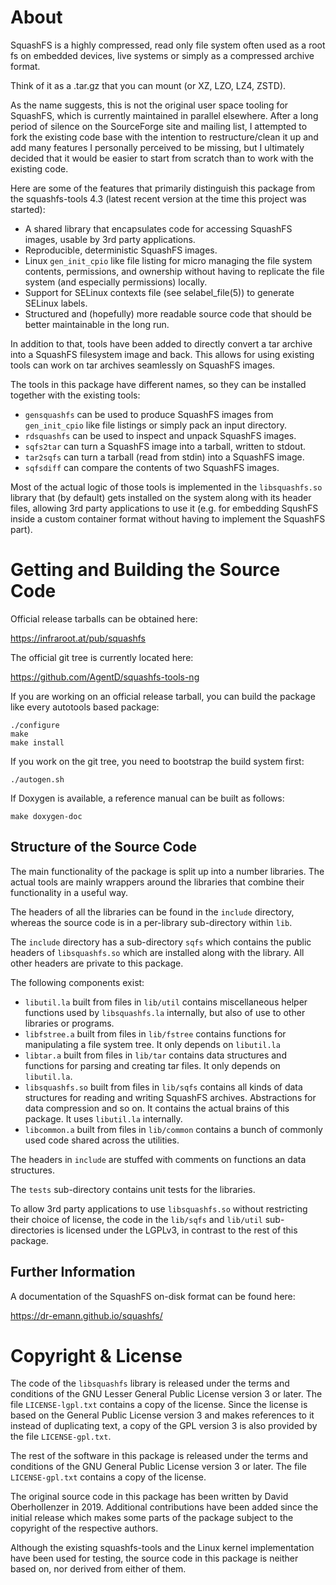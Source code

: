 # About

SquashFS is a highly compressed, read only file system often used as a root fs
on embedded devices, live systems or simply as a compressed archive format.

Think of it as a .tar.gz that you can mount (or XZ, LZO, LZ4, ZSTD).

As the name suggests, this is not the original user space tooling for
SquashFS, which is currently maintained in parallel elsewhere. After a
long period of silence on the SourceForge site and mailing list, I
attempted to fork the existing code base with the intention to
restructure/clean it up and add many features I personally perceived to
be missing, but I ultimately decided that it would be easier to start
from scratch than to work with the existing code.

Here are some of the features that primarily distinguish this package from
the squashfs-tools 4.3 (latest recent version at the time this project was
started):

 - A shared library that encapsulates code for accessing SquashFS images,
   usable by 3rd party applications.
 - Reproducible, deterministic SquashFS images.
 - Linux `gen_init_cpio` like file listing for micro managing the
   file system contents, permissions, and ownership without having to replicate
   the file system (and especially permissions) locally.
 - Support for SELinux contexts file (see selabel_file(5)) to generate
   SELinux labels.
 - Structured and (hopefully) more readable source code that should be better
   maintainable in the long run.


In addition to that, tools have been added to directly convert a tar archive
into a SquashFS filesystem image and back. This allows for using existing
tools can work on tar archives seamlessly on SquashFS images.


The tools in this package have different names, so they can be installed
together with the existing tools:

 - `gensquashfs` can be used to produce SquashFS images from `gen_init_cpio`
   like file listings or simply pack an input directory.
 - `rdsquashfs` can be used to inspect and unpack SquashFS images.
 - `sqfs2tar` can turn a SquashFS image into a tarball, written to stdout.
 - `tar2sqfs` can turn a tarball (read from stdin) into a SquashFS image.
 - `sqfsdiff` can compare the contents of two SquashFS images.


Most of the actual logic of those tools is implemented in the `libsquashfs.so`
library that (by default) gets installed on the system along with its header
files, allowing 3rd party applications to use it (e.g. for embedding SqushFS
inside a custom container format without having to implement the SquashFS
part).

# Getting and Building the Source Code

Official release tarballs can be obtained here:

https://infraroot.at/pub/squashfs

The official git tree is currently located here:

https://github.com/AgentD/squashfs-tools-ng

If you are working on an official release tarball, you can build the package
like every autotools based package:

	./configure
	make
	make install

If you work on the git tree, you need to bootstrap the build system first:

	./autogen.sh

If Doxygen is available, a reference manual can be built as follows:

	make doxygen-doc

## Structure of the Source Code

The main functionality of the package is split up into a number libraries.
The actual tools are mainly wrappers around the libraries that combine their
functionality in a useful way.

The headers of all the libraries can be found in the `include` directory,
whereas the source code is in a per-library sub-directory within `lib`.

The `include` directory has a sub-directory `sqfs` which contains the public
headers of `libsquashfs.so` which are installed along with the library. All
other headers are private to this package.

The following components exist:
 - `libutil.la` built from files in `lib/util` contains miscellaneous helper
   functions used by `libsquashfs.la` internally, but also of use to other
   libraries or programs.
 - `libfstree.a` built from files in `lib/fstree` contains functions for
   manipulating a file system tree. It only depends on `libutil.la`
 - `libtar.a` built from files in `lib/tar` contains data structures and
   functions for parsing and creating tar files. It only depends
   on `libutil.la`.
 - `libsquashfs.so` built from files in `lib/sqfs` contains all kinds of
   data structures for reading and writing SquashFS archives. Abstractions
   for data compression and so on. It contains the actual brains of this
   package. It uses `libutil.la` internally.
 - `libcommon.a` built from files in `lib/common` contains a bunch
   of commonly used code shared across the utilities.

The headers in `include` are stuffed with comments on functions an data
structures.

The `tests` sub-directory contains unit tests for the libraries.

To allow 3rd party applications to use `libsquashfs.so` without restricting
their choice of license, the code in the `lib/sqfs` and `lib/util`
sub-directories is licensed under the LGPLv3, in contrast to the rest of this
package.

## Further Information

A documentation of the SquashFS on-disk format can be found here:

https://dr-emann.github.io/squashfs/

# Copyright & License

The code of the `libsquashfs` library is released under the terms and
conditions of the GNU Lesser General Public License version 3 or later. The
file `LICENSE-lgpl.txt` contains a copy of the license. Since the license is
based on the General Public License version 3 and makes references to it
instead of duplicating text, a copy of the GPL version 3 is also provided
by the file `LICENSE-gpl.txt`.

The rest of the software in this package is released under the terms and
conditions of the GNU General Public License version 3 or later. The
file `LICENSE-gpl.txt` contains a copy of the license.

The original source code in this package has been written by David
Oberhollenzer in 2019. Additional contributions have been added since the
initial release which makes some parts of the package subject to the copyright
of the respective authors.

Although the existing squashfs-tools and the Linux kernel implementation have
been used for testing, the source code in this package is neither based on,
nor derived from either of them.
